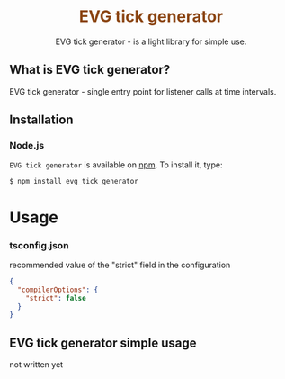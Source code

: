 <h1 align=center style="color: saddlebrown">
EVG tick generator
</h1>
<p align=center>
EVG tick generator - is a light library for simple use.
</p>

## What is EVG tick generator?

EVG tick generator - single entry point for listener calls at time intervals.

## Installation

### Node.js

`EVG tick generator` is available on [npm](http://npmjs.org). To install it, type:

    $ npm install evg_tick_generator

# Usage

### tsconfig.json

recommended value of the "strict" field in the configuration

```json
{
  "compilerOptions": {
    "strict": false
  }
}
```

## EVG tick generator simple usage

not written yet